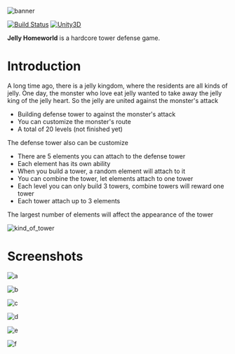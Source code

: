 ![banner](https://github.com/ly0x0001/Jelly-Homeworld/blob/master/For-README/kind_of_tower.png)

[![Build Status](https://img.shields.io/wercker/ci/wercker/docs.svg?maxAge=2592000)]()
[![Unity3D](https://img.shields.io/badge/Powered_by-Unity-green.svg?style=flat)](https://unity3d.com/)

**Jelly Homeworld** is a hardcore tower defense game.

# Introduction

A long time ago, there is a jelly kingdom, where the residents are all kinds of jelly. One day, the monster who love eat jelly wanted to take away the jelly king of the jelly heart. So the jelly are united against the monster's attack

- Building defense tower to against the monster's attack
- You can customize the monster's route
- A total of 20 levels (not finished yet)

The defense tower also can be customize
- There are 5 elements you can attach to the defense tower
- Each element has its own ability
- When you build a tower, a random element will attach to it
- You can combine the tower, let elements attach to one tower
- Each level you can only build 3 towers, combine towers will reward one tower
- Each tower attach up to 3 elements

The largest number of elements will affect the appearance of the tower

![kind_of_tower](https://github.com/ly0x0001/Jelly-Homeworld/blob/master/For-README/kind_of_tower.png)

# Screenshots

![a](https://github.com/ly0x0001/Jelly-Homeworld/blob/master/For-README/a.png)

![b](https://github.com/ly0x0001/Jelly-Homeworld/blob/master/For-README/b.png)

![c](https://raw.githubusercontent.com/XSAM/Jelly-Homeworld/master/For-README/c.png)

![d](https://github.com/ly0x0001/Jelly-Homeworld/blob/master/For-README/d.png)

![e](https://github.com/ly0x0001/Jelly-Homeworld/blob/master/For-README/e.png)

![f](https://github.com/ly0x0001/Jelly-Homeworld/blob/master/For-README/f.png)
